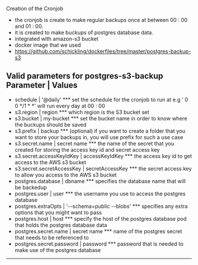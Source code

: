 Creation of the Cronjob
- the cronjob is create to make regular backups once at between 00 : 00 and 01 : 00.
- it is created to make buckups of postgres database data.
- integrated with amazon-s3 bucket
- docker image that we used
- https://github.com/schickling/dockerfiles/tree/master/postgres-backup-s3

Valid parameters for postgres-s3-backup
Parameter                 | Values
---------------------------------------------------------------------------------------------------------------------------------------------------------------- 
- schedule                  | '@daily'  *** set the schedule for the cronjob to run at e.g ' 0 0 */1 * *' will run every day at 00 : 00
- s3.region                 | region *** which region is the S3 bucket set
- s3.bucket                 | my-bucket *** set the bucket name in order to know where the buckups should be saved
- s3.prefix                 | backup *** (optional) if you want to create a folder that you want to store your backups in, you will use prefix for such a use case
- s3.secret.name            | secret name *** the name of the secret that you created for storing the access key id and secret access key
- s3.secret.accessKeyIdKey  | accessKeyIdKey *** the access key id to get access to the AWS s3 bucket
- s3.secret.secretAccessKey | secretAccessKey *** the secret access key to allow you access to the AWS s3 bucket
- postgres.database         | dbname *** specifies the database name that will be backedup 
- postgres.user             | user *** the username you use to access the postgres database
- postgres.extraOpts        | '--schema=public --blobs' *** specifies any extra options that you might want to pass
- postgres.host             | host *** specify the host of the postgres database pod that holds the postgres database data
- postgres.secret.name      | secret name *** name of the postgres secret that needs to be referenced to
- postgres.secret.password  | password *** password that is needed to make use of the postgres database
-----------------------------------------------------------------------------------------------------------------------------------------------------------------